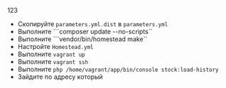 123

- Скопируйте ```parameters.yml.dist``` в ```parameters.yml``` 
- Выполните ```composer update --no-scripts``
- Выполните ```vendor/bin/homestead make``
- Настройте ```Homestead.yml```
- Выполните ```vagrant up```
- Выполните ```vagrant ssh```
- Выполните ```php /home/vagrant/app/bin/console stock:load-history```
- Зайдите по адресу который
